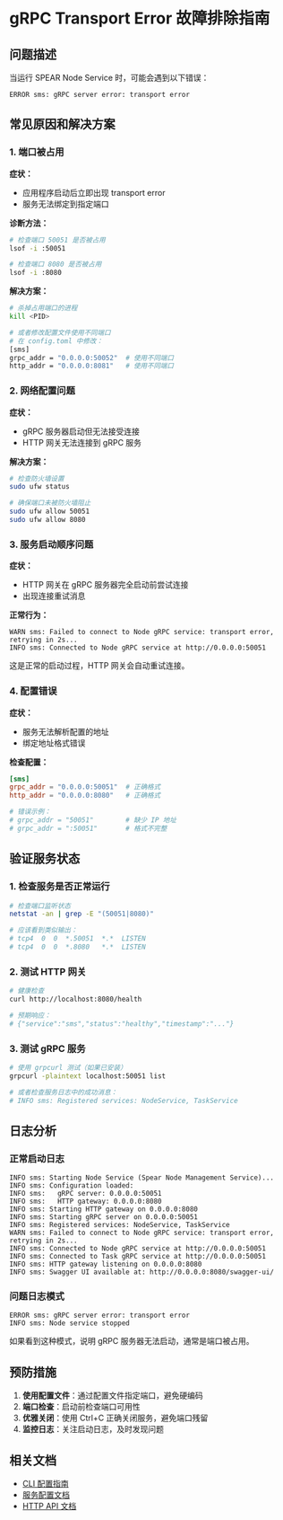 # gRPC Transport Error 故障排除指南

## 问题描述

当运行 SPEAR Node Service 时，可能会遇到以下错误：

```
ERROR sms: gRPC server error: transport error
```

## 常见原因和解决方案

### 1. 端口被占用

**症状：**
- 应用程序启动后立即出现 transport error
- 服务无法绑定到指定端口

**诊断方法：**
```bash
# 检查端口 50051 是否被占用
lsof -i :50051

# 检查端口 8080 是否被占用  
lsof -i :8080
```

**解决方案：**
```bash
# 杀掉占用端口的进程
kill <PID>

# 或者修改配置文件使用不同端口
# 在 config.toml 中修改：
[sms]
grpc_addr = "0.0.0.0:50052"  # 使用不同端口
http_addr = "0.0.0.0:8081"   # 使用不同端口
```

### 2. 网络配置问题

**症状：**
- gRPC 服务器启动但无法接受连接
- HTTP 网关无法连接到 gRPC 服务

**解决方案：**
```bash
# 检查防火墙设置
sudo ufw status

# 确保端口未被防火墙阻止
sudo ufw allow 50051
sudo ufw allow 8080
```

### 3. 服务启动顺序问题

**症状：**
- HTTP 网关在 gRPC 服务器完全启动前尝试连接
- 出现连接重试消息

**正常行为：**
```
WARN sms: Failed to connect to Node gRPC service: transport error, retrying in 2s...
INFO sms: Connected to Node gRPC service at http://0.0.0.0:50051
```

这是正常的启动过程，HTTP 网关会自动重试连接。

### 4. 配置错误

**症状：**
- 服务无法解析配置的地址
- 绑定地址格式错误

**检查配置：**
```toml
[sms]
grpc_addr = "0.0.0.0:50051"  # 正确格式
http_addr = "0.0.0.0:8080"   # 正确格式

# 错误示例：
# grpc_addr = "50051"        # 缺少 IP 地址
# grpc_addr = ":50051"       # 格式不完整
```

## 验证服务状态

### 1. 检查服务是否正常运行

```bash
# 检查端口监听状态
netstat -an | grep -E "(50051|8080)"

# 应该看到类似输出：
# tcp4  0  0  *.50051  *.*  LISTEN
# tcp4  0  0  *.8080   *.*  LISTEN
```

### 2. 测试 HTTP 网关

```bash
# 健康检查
curl http://localhost:8080/health

# 预期响应：
# {"service":"sms","status":"healthy","timestamp":"..."}
```

### 3. 测试 gRPC 服务

```bash
# 使用 grpcurl 测试（如果已安装）
grpcurl -plaintext localhost:50051 list

# 或者检查服务日志中的成功消息：
# INFO sms: Registered services: NodeService, TaskService
```

## 日志分析

### 正常启动日志

```
INFO sms: Starting Node Service (Spear Node Management Service)...
INFO sms: Configuration loaded:
INFO sms:   gRPC server: 0.0.0.0:50051
INFO sms:   HTTP gateway: 0.0.0.0:8080
INFO sms: Starting HTTP gateway on 0.0.0.0:8080
INFO sms: Starting gRPC server on 0.0.0.0:50051
INFO sms: Registered services: NodeService, TaskService
WARN sms: Failed to connect to Node gRPC service: transport error, retrying in 2s...
INFO sms: Connected to Node gRPC service at http://0.0.0.0:50051
INFO sms: Connected to Task gRPC service at http://0.0.0.0:50051
INFO sms: HTTP gateway listening on 0.0.0.0:8080
INFO sms: Swagger UI available at: http://0.0.0.0:8080/swagger-ui/
```

### 问题日志模式

```
ERROR sms: gRPC server error: transport error
INFO sms: Node service stopped
```

如果看到这种模式，说明 gRPC 服务器无法启动，通常是端口被占用。

## 预防措施

1. **使用配置文件**：通过配置文件指定端口，避免硬编码
2. **端口检查**：启动前检查端口可用性
3. **优雅关闭**：使用 Ctrl+C 正确关闭服务，避免端口残留
4. **监控日志**：关注启动日志，及时发现问题

## 相关文档

- [CLI 配置指南](cli-configuration-zh.md)
- [服务配置文档](../config.toml)
- [HTTP API 文档](http-api-zh.md)